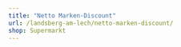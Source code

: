 ```yaml
---
title: "Netto Marken-Discount"
url: /landsberg-am-lech/netto-marken-discount/
shop: Supermarkt
---
```


